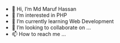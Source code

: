 - 👋 Hi, I’m Md Maruf Hassan
- 👀 I’m interested in PHP
- 🌱 I’m currently learning Web Development
- 💞️ I’m looking to collaborate on ...
- 📫 How to reach me ...

<!---
maruf-cse/maruf-cse is a ✨ special ✨ repository because its `README.md` (this file) appears on your GitHub profile.
You can click the Preview link to take a look at your changes.
--->
